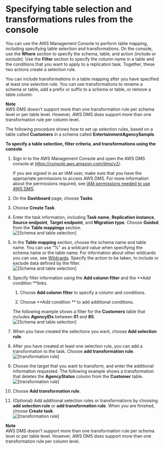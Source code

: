 # Specifying table selection and transformations rules from the console<a name="CHAP_Tasks.CustomizingTasks.TableMapping.Console"></a>

You can use the AWS Management Console to perform table mapping, including specifying table selection and transformations\. On the console, use the **Where** section to specify the schema, table, and action \(include or exclude\)\. Use the **Filter** section to specify the column name in a table and the conditions that you want to apply to a replication task\. Together, these two actions create a selection rule\.

You can include transformations in a table mapping after you have specified at least one selection rule\. You can use transformations to rename a schema or table, add a prefix or suffix to a schema or table, or remove a table column\.

**Note**  
AWS DMS doesn't support more than one transformation rule per schema level or per table level\. However, AWS DMS does support more than one transformation rule per column level\.

The following procedure shows how to set up selection rules, based on a table called **Customers** in a schema called **EntertainmentAgencySample**\. 

**To specify a table selection, filter criteria, and transformations using the console**

1. Sign in to the AWS Management Console and open the AWS DMS console at [https://console\.aws\.amazon\.com/dms/v2/](https://console.aws.amazon.com/dms/v2/)\. 

   If you are signed in as an IAM user, make sure that you have the appropriate permissions to access AWS DMS\. For more information about the permissions required, see [IAM permissions needed to use AWS DMS](CHAP_Security.md#CHAP_Security.IAMPermissions)\.

1. On the **Dashboard** page, choose **Tasks**\.

1. Choose **Create Task**\.

1. Enter the task information, including **Task name**, **Replication instance**, **Source endpoint**, **Target endpoint**, and **Migration type**\. Choose **Guided** from the **Table mappings** section\.  
![\[Schema and table selection\]](http://docs.aws.amazon.com/dms/latest/userguide/images/datarep-Tasks-selecttransfrm0.png)

1. In the **Table mapping** section, choose the schema name and table name\. You can use "%" as a wildcard value when specifying the schema name or the table name\. For information about other wildcards you can use, see [Wildcards](CHAP_Tasks.CustomizingTasks.TableMapping.SelectionTransformation.Wildcards.md)\. Specify the action to be taken, to include or exclude data defined by the filter\.  
![\[Schema and table selection\]](http://docs.aws.amazon.com/dms/latest/userguide/images/datarep-Tasks-selecttransfrm.png)

1. Specify filter information using the **Add column filter** and the **Add condition **links\.

   1. Choose **Add column filter** to specify a column and conditions\.

   1. Choose **Add condition ** to add additional conditions\.

    The following example shows a filter for the **Customers** table that includes **AgencyIDs** between **01** and **85**\.  
![\[Schema and table selection\]](http://docs.aws.amazon.com/dms/latest/userguide/images/datarep-Tasks-filter.png)

1. When you have created the selections you want, choose **Add selection rule**\.

1. After you have created at least one selection rule, you can add a transformation to the task\. Choose **add transformation rule**\.  
![\[transformation rule\]](http://docs.aws.amazon.com/dms/latest/userguide/images/datarep-Tasks-transform1.png)

1. Choose the target that you want to transform, and enter the additional information requested\. The following example shows a transformation that deletes the **AgencyStatus** column from the **Customer** table\.  
![\[transformation rule\]](http://docs.aws.amazon.com/dms/latest/userguide/images/datarep-Tasks-transform2.png)

1. Choose **Add transformation rule**\.

1. \(Optional\) Add additional selection rules or transformations by choosing **add selection rule** or **add transformation rule**\. When you are finished, choose **Create task**\.  
![\[transformation rule\]](http://docs.aws.amazon.com/dms/latest/userguide/images/datarep-Tasks-transform3.png)

**Note**  
AWS DMS doesn't support more than one transformation rule per schema level or per table level\. However, AWS DMS does support more than one transformation rule per column level\.